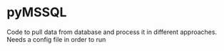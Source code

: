 # pyMSSQL
Code to pull data from database and process it in different approaches.
Needs a config file in order to run
